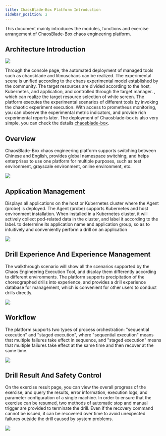 ```yaml
---
title: ChaosBlade-Box Platform Introduction
sidebar_position: 2
---
```

This document mainly introduces the modules, functions and exercise arrangement of ChaosBlade-Box chaos engineering platform.

## Architecture Introduction

![](/img/en/en-chaosblade-box.jpg)

Through the console page, the automated deployment of managed tools such as chaosblade and litmuschaos can be realized. The experimental scene is unified according to the chaos experimental model established by the community. The target resources are divided according to the host, Kubernetes, and application, and controlled through the target manager. , which can realize the target resource selection of white screen. The platform executes the experimental scenarios of different tools by invoking the chaotic experiment execution. With access to prometheus monitoring, you can observe the experimental metric indicators, and provide rich experimental reports later. The deployment of Chaosblade-box is also very simple, you can check the details [chaosblade-box](https://github.com/chaosblade-io/chaosblade-box/releases).


## Overview

ChaosBlade-Box chaos engineering platform supports switching between Chinese and English, provides global namespace switching, and helps enterprises to use one platform for multiple purposes, such as test environment, grayscale environment, online environment, etc.

![](/img/en/en-box-overview.png)

## Application Management

Displays all applications on the host or Kubernetes cluster where the Agent (probe) is deployed. The Agent (probe) supports Kubernetes and host environment installation. When installed in a Kubernetes cluster, it will actively collect pod-related data in the cluster, and label it according to the label. to determine its application name and application group, so as to intuitively and conveniently perform a drill on an application


![](/img/en/en-box-application.png)

## Drill Experience And Experience Management

The walkthrough scenario will show all the scenarios supported by the Chaos Engineering Execution Tool, and display them differently according to different environments. The platform supports precipitation of the choreographed drills into experience, and provides a drill experience database for management, which is convenient for other users to conduct drills directly.

![](/img/en/en-box-experiment.png)

## Workflow

The platform supports two types of process orchestration: "sequential execution" and "staged execution", where "sequential execution" means that multiple failures take effect in sequence, and "staged execution" means that multiple failures take effect at the same time and then recover at the same time.

![](/img/en/en-box-workflow.png)

## Drill Result And Safety Control

On the exercise result page, you can view the overall progress of the exercise, and query the results, error information, execution logs, and parameter configuration of a single machine. In order to ensure that the exercise can be resumed, two methods of automatic stop and manual trigger are provided to terminate the drill. Even if the recovery command cannot be issued, it can be recovered over time to avoid unexpected failures outside the drill caused by system problems.

![](/img/en/en-box-result.png)
